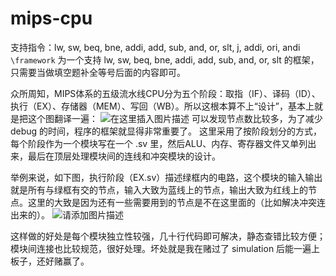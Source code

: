 # mips-cpu

支持指令：lw, sw, beq, bne, addi, add, sub, and, or, slt, j, addi, ori, andi
`\framework` 为一个支持 lw, sw, beq, bne, addi, add, sub, and, or, slt 的框架，只需要当做填空题补全等号后面的内容即可。

众所周知，MIPS体系的五级流水线CPU分为五个阶段：取指（IF）、译码（ID）、执行（EX）、存储器（MEM）、写回（WB）。所以这根本算不上“设计”，基本上就是把这个图翻译一遍：
![在这里插入图片描述](https://img-blog.csdnimg.cn/cc83a6b26a484e24b09192079fc30fad.png#pic_center)
可以发现节点数比较多，为了减少 debug 的时间，程序的框架就显得非常重要了。
这里采用了按阶段划分的方式，每个阶段作为一个模块写在一个 .sv 里，然后ALU、内存、寄存器文件又单列出来，最后在顶层处理模块间的连线和冲突模块的设计。

举例来说，如下图，执行阶段（EX.sv）描述绿框内的电路，这个模块的输入输出就是所有与绿框有交的节点，输入大致为蓝线上的节点，输出大致为红线上的节点。这里的大致是因为还有一些需要用到的节点是不在这里面的（比如解决冲突连出来的）。
![请添加图片描述](https://img-blog.csdnimg.cn/ef639f99105a435faed23eb6ed4cabd5.png)

这样做的好处是每个模块独立性较强，几十行代码即可解决，静态查错比较方便；模块间连接也比较规范，很好处理。坏处就是我在赌过了 simulation 后能一遍上板子，还好赌赢了。
